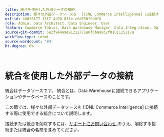 ```yaml
---
title: 統合を使用した外部データの接続
description: 様々な外部データソースを  [!DNL Commerce Intelligence] に接続するために使用できる、使用可能な統合について説明します。
exl-id: b80f6f77-15f7-4d20-83fe-c6d758f9b0f8
role: Admin, Data Architect, Data Engineer, User
feature: Commerce Tables, Data Warehouse Manager, Data Integration, Data Import/Export
source-git-commit: 6e2f9e4a9e91212771e6f6baa8c2f8101125217a
workflow-type: tm+mt
source-wordcount: '84'
ht-degree: 0%

---
```


# 統合を使用した外部データの接続

統合はデータソースです。 統合とは、Data Warehouseに接続できるアプリケーションやデータベースのことです。

この節では、様々な外部データソースを [!DNL Commerce Intelligence] に接続する際に使用できる統合について説明します。

接続または統合を削除するには、[&#x200B; サポートにお問い合わせ &#x200B;](https://experienceleague.adobe.com/docs/commerce-knowledge-base/kb/troubleshooting/miscellaneous/mbi-service-policies.html?lang=ja) のうえ、削除する接続または統合の名前を含めてください。
